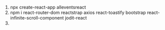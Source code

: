 1. npx create-react-app alleventsreact
2. npm i react-router-dom reactstrap axios react-toastify bootstrap react-infinite-scroll-component jodit-react
3. 
